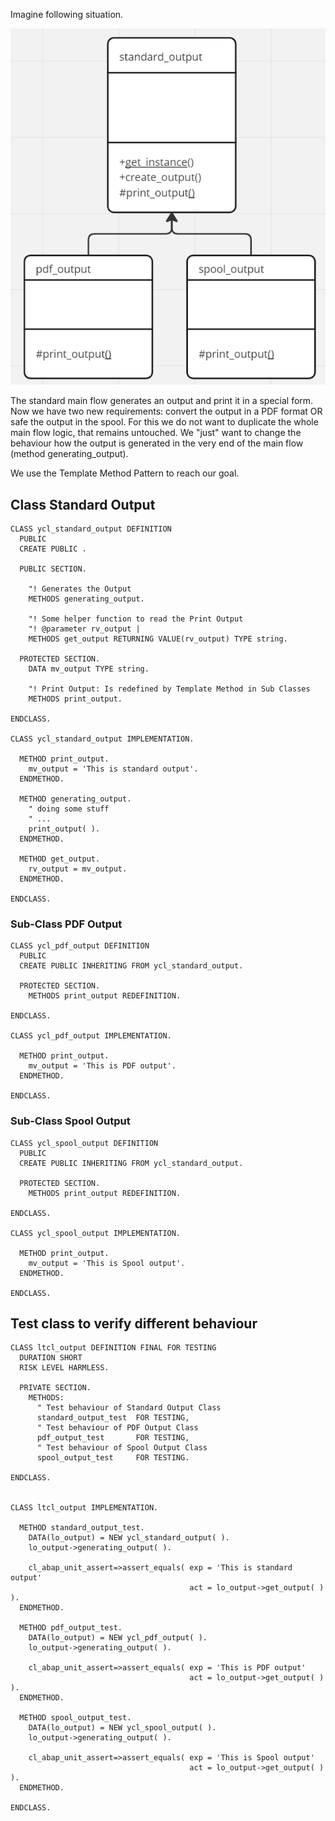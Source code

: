 Imagine following situation.

![Template Method - Print Output](https://github.com/MaddinJay/Refactoring-Guru/blob/main/Template%20Method/Real_World/Template%20Method%20-%20Output%20example.PNG)

The standard main flow generates an output and print it in a special form. Now we have two new requirements: convert the output in a PDF format OR safe the output in the spool. For this we do not want to duplicate the whole main flow logic, that remains untouched. 
We "just" want to change the behaviour how the output is generated in the very end of the main flow (method generating_output).

We use the Template Method Pattern to reach our goal.

## Class Standard Output 

```
CLASS ycl_standard_output DEFINITION
  PUBLIC
  CREATE PUBLIC .

  PUBLIC SECTION.

    "! Generates the Output
    METHODS generating_output.

    "! Some helper function to read the Print Output
    "! @parameter rv_output |
    METHODS get_output RETURNING VALUE(rv_output) TYPE string.

  PROTECTED SECTION.
    DATA mv_output TYPE string.

    "! Print Output: Is redefined by Template Method in Sub Classes
    METHODS print_output.

ENDCLASS.

CLASS ycl_standard_output IMPLEMENTATION.

  METHOD print_output.
    mv_output = 'This is standard output'.
  ENDMETHOD.

  METHOD generating_output.
    " doing some stuff
    " ...
    print_output( ).
  ENDMETHOD.

  METHOD get_output.
    rv_output = mv_output.
  ENDMETHOD.

ENDCLASS.
```

### Sub-Class PDF Output

```
CLASS ycl_pdf_output DEFINITION
  PUBLIC
  CREATE PUBLIC INHERITING FROM ycl_standard_output.

  PROTECTED SECTION.
    METHODS print_output REDEFINITION.

ENDCLASS.

CLASS ycl_pdf_output IMPLEMENTATION.

  METHOD print_output.
    mv_output = 'This is PDF output'.
  ENDMETHOD.

ENDCLASS.
```

### Sub-Class Spool Output

```
CLASS ycl_spool_output DEFINITION
  PUBLIC
  CREATE PUBLIC INHERITING FROM ycl_standard_output.

  PROTECTED SECTION.
    METHODS print_output REDEFINITION.

ENDCLASS.

CLASS ycl_spool_output IMPLEMENTATION.

  METHOD print_output.
    mv_output = 'This is Spool output'.
  ENDMETHOD.

ENDCLASS.
```

## Test class to verify different behaviour

```
CLASS ltcl_output DEFINITION FINAL FOR TESTING
  DURATION SHORT
  RISK LEVEL HARMLESS.

  PRIVATE SECTION.
    METHODS:
      " Test behaviour of Standard Output Class
      standard_output_test  FOR TESTING,
      " Test behaviour of PDF Output Class
      pdf_output_test       FOR TESTING,
      " Test behaviour of Spool Output Class
      spool_output_test     FOR TESTING.

ENDCLASS.


CLASS ltcl_output IMPLEMENTATION.

  METHOD standard_output_test.
    DATA(lo_output) = NEW ycl_standard_output( ).
    lo_output->generating_output( ).

    cl_abap_unit_assert=>assert_equals( exp = 'This is standard output'
                                        act = lo_output->get_output( ) ).
  ENDMETHOD.

  METHOD pdf_output_test.
    DATA(lo_output) = NEW ycl_pdf_output( ).
    lo_output->generating_output( ).

    cl_abap_unit_assert=>assert_equals( exp = 'This is PDF output'
                                        act = lo_output->get_output( ) ).
  ENDMETHOD.

  METHOD spool_output_test.
    DATA(lo_output) = NEW ycl_spool_output( ).
    lo_output->generating_output( ).

    cl_abap_unit_assert=>assert_equals( exp = 'This is Spool output'
                                        act = lo_output->get_output( ) ).
  ENDMETHOD.

ENDCLASS.
```

